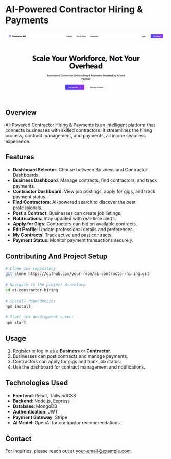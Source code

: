 # AI-Powered Contractor Hiring & Payments

<img src="./packages/./client/images/Screenshot 2025-03-30 185108.png" width="800" alt="Project Logo">

## Overview
AI-Powered Contractor Hiring & Payments is an intelligent platform that connects businesses with skilled contractors. It streamlines the hiring process, contract management, and payments, all in one seamless experience.

## Features
- **Dashboard Selector**: Choose between Business and Contractor Dashboards.
- **Business Dashboard**: Manage contracts, find contractors, and track payments.
- **Contractor Dashboard**: View job postings, apply for gigs, and track payment status.
- **Find Contractors**: AI-powered search to discover the best professionals.
- **Post a Contract**: Businesses can create job listings.
- **Notifications**: Stay updated with real-time alerts.
- **Apply for Gigs**: Contractors can bid on available contracts.
- **Edit Profile**: Update professional details and preferences.
- **My Contracts**: Track active and past contracts.
- **Payment Status**: Monitor payment transactions securely.



## Contributing And Project Setup
```bash
# Clone the repository
git clone https://github.com/your-repo/ai-contractor-hiring.git

# Navigate to the project directory
cd ai-contractor-hiring

# Install dependencies
npm install

# Start the development server
npm start
```

## Usage
1. Register or log in as a **Business** or **Contractor**.
2. Businesses can post contracts and manage payments.
3. Contractors can apply for gigs and track job status.
4. Use the dashboard for contract management and notifications.

## Technologies Used
- **Frontend**: React, TailwindCSS
- **Backend**: Node.js, Express
- **Database**: MongoDB
- **Authentication**: JWT
- **Payment Gateway**: Stripe
- **AI Model**: OpenAI for contractor recommendations

## Contact
For inquiries, please reach out at [your-email@example.com](mailto:your-email@example.com).
